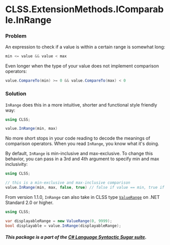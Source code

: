 ﻿# CLSS.ExtensionMethods.IComparable.InRange

### Problem

An expression to check if a value is within a certain range is somewhat long:

```csharp
min <= value && value < max
```

Even longer when the type of your value does not implement comparison operators:

```csharp
value.CompareTo(min) >= 0 && value.CompareTo(max) < 0
```

### Solution

`InRange` does this in a more intuitive, shorter and functional style friendly way:

```csharp
using CLSS;

value.InRange(min, max)
```

No more short stops in your code reading to decode the meanings of comparison operators. When you read `InRange`, you know what it's doing.

By default, `InRange` is min-inclusive and max-exclusive. To change this behavior, you can pass in a 3rd and 4th argument to specify min and max inclusivity:

```csharp
using CLSS;

// this is a min-exclusive and max-inclusive comparison
value.InRange(min, max, false, true) // false if value == min, true if value == max
```

From version 1.1.0, `InRange` can also take in CLSS type [`ValueRange`](https://www.nuget.org/packages/CLSS.Types.ValueRange) on .NET Standard 2.0 or higher.

```csharp
using CLSS;

var displayableRange = new ValueRange(0, 9999);
bool displayable = value.InRange(displayableRange);
```

##### This package is a part of the [C# Language Syntactic Sugar suite](https://github.com/tonygiang/CLSS).